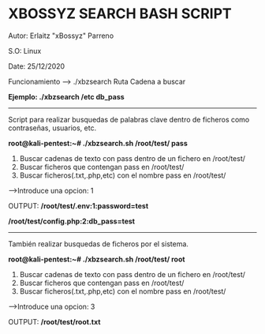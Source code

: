 # XBOSSYZ SEARCH BASH SCRIPT

Autor: Erlaitz "xBossyz" Parreno

S.O: Linux

Date: 25/12/2020

Funcionamiento --> ./xbzsearch Ruta Cadena a buscar 
  
__Ejemplo: ./xbzsearch /etc db_pass__

____________________________________________________________________

Script para realizar busquedas de palabras clave dentro de ficheros como contraseñas, usuarios, etc.

__root@kali-pentest:~# ./xbzsearch.sh /root/test/ pass__
1) Buscar cadenas de texto con pass dentro de un fichero en /root/test/   
2) Buscar ficheros que contengan pass en /root/test/                      
3) Buscar ficheros(.txt,.php,etc) con el nombre pass en /root/test/ 

-->Introduce una opcion: 1

OUTPUT:
__/root/test/.env:1:password=test__

__/root/test/config.php:2:db_pass=test__

___________________________________________________________________

También realizar busquedas de ficheros por el sistema.

__root@kali-pentest:~# ./xbzsearch.sh /root/test/ root__
1) Buscar cadenas de texto con pass dentro de un fichero en /root/test/   
2) Buscar ficheros que contengan pass en /root/test/                      
3) Buscar ficheros(.txt,.php,etc) con el nombre pass en /root/test/ 

-->Introduce una opcion: 3

OUTPUT:
__/root/test/root.txt__
